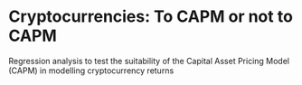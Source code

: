 # Cryptocurrencies: To CAPM or not to CAPM
Regression analysis to test the suitability of the Capital Asset Pricing Model (CAPM) in modelling cryptocurrency returns
